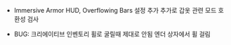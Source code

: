 - Immersive Armor HUD, Overflowing Bars 설정 추가
  추가로 갑옷 관련 모드 호환성 검사

- BUG: 크리에이티브 인벤토리 휠로 굴릴때 제대로 안됨
  엔더 상자에서 휠 걸림
